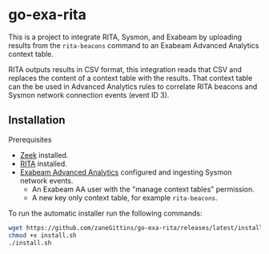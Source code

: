 # go-exa-rita

This is a project to integrate RITA, Sysmon, and Exabeam by uploading results from the `rita-beacons` command to an Exabeam Advanced Analytics context table.

RITA outputs results in CSV format, this integration reads that CSV and replaces the content of a context table with the results. That context table can the be used in Advanced Analytics rules to correlate RITA beacons and Sysmon network connection events (event ID 3).

## Installation

Prerequisites

* [Zeek](https://zeek.org/) installed.
* [RITA](https://github.com/activecm/rita) installed.
* [Exabeam Advanced Analytics](https://www.exabeam.com/product/exabeam-advanced-analytics/) configured and ingesting Sysmon network events.
    * An Exabeam AA user with the "manage context tables" permission.
    * A new key only context table, for example `rita-beacons`.

To run the automatic installer run the following commands:

```bash
wget https://github.com/zaneGittins/go-exa-rita/releases/latest/install.sh
chmod +x install.sh
./install.sh
```